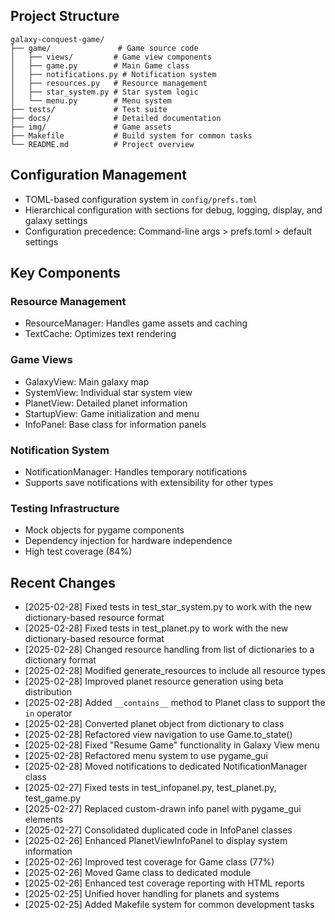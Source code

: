 ## Project Structure
```
galaxy-conquest-game/
├── game/               # Game source code
│   ├── views/         # Game view components
│   ├── game.py        # Main Game class
│   ├── notifications.py # Notification system
│   ├── resources.py   # Resource management
│   ├── star_system.py # Star system logic
│   └── menu.py        # Menu system
├── tests/             # Test suite
├── docs/              # Detailed documentation
├── img/               # Game assets
├── Makefile           # Build system for common tasks
└── README.md          # Project overview
```

## Configuration Management
- TOML-based configuration system in `config/prefs.toml`
- Hierarchical configuration with sections for debug, logging, display, and galaxy settings
- Configuration precedence: Command-line args > prefs.toml > default settings

## Key Components

### Resource Management
- ResourceManager: Handles game assets and caching
- TextCache: Optimizes text rendering

### Game Views
- GalaxyView: Main galaxy map
- SystemView: Individual star system view
- PlanetView: Detailed planet information
- StartupView: Game initialization and menu
- InfoPanel: Base class for information panels

### Notification System
- NotificationManager: Handles temporary notifications
- Supports save notifications with extensibility for other types

### Testing Infrastructure
- Mock objects for pygame components
- Dependency injection for hardware independence
- High test coverage (84%)

## Recent Changes
- [2025-02-28] Fixed tests in test_star_system.py to work with the new dictionary-based resource format
- [2025-02-28] Fixed tests in test_planet.py to work with the new dictionary-based resource format
- [2025-02-28] Changed resource handling from list of dictionaries to a dictionary format
- [2025-02-28] Modified generate_resources to include all resource types
- [2025-02-28] Improved planet resource generation using beta distribution
- [2025-02-28] Added `__contains__` method to Planet class to support the `in` operator
- [2025-02-28] Converted planet object from dictionary to class
- [2025-02-28] Refactored view navigation to use Game.to_state()
- [2025-02-28] Fixed "Resume Game" functionality in Galaxy View menu
- [2025-02-28] Refactored menu system to use pygame_gui
- [2025-02-28] Moved notifications to dedicated NotificationManager class
- [2025-02-27] Fixed tests in test_infopanel.py, test_planet.py, test_game.py
- [2025-02-27] Replaced custom-drawn info panel with pygame_gui elements
- [2025-02-27] Consolidated duplicated code in InfoPanel classes
- [2025-02-26] Enhanced PlanetViewInfoPanel to display system information
- [2025-02-26] Improved test coverage for Game class (77%)
- [2025-02-26] Moved Game class to dedicated module
- [2025-02-26] Enhanced test coverage reporting with HTML reports
- [2025-02-25] Unified hover handling for planets and systems
- [2025-02-25] Added Makefile system for common development tasks
